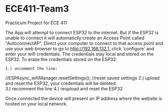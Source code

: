# ECE411-Team3
Practicum Project for ECE 411


The App will attempt to connect ESP32 to the internet.  But if the ESP32 is unable to connect it will automaticlly create an Access Point called "AutoconnectAP".
Direct your computer to connect to that access point and use your web browser to go to http://192.168.132.1, click 'configure' and enter your wifi credentials.  The credentials stay local and stored on the ESP32.
To erase the credentials stored on the ESP32:

    1.) uncomment the line:
  //ESPAsync_wifiManager.resetSettings();   //reset saved settings
    2.) upload and reset the ESP32, your credentials will be deleted.  
    3.) recomment the line
    4.) reupload and reset the ESP32

Once connected the device will present an IP address where the website is hosted on your local network.



